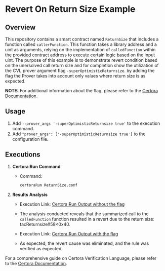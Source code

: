 # Revert On Return Size Example

## Overview
This repository contains a smart contract named `ReturnSize` that includes a function called `callerFunction`. This function takes a library address and a uint as arguments, relying on the implementation of `calledFunction` within the provided contract address to execute certain logic based on the input uint. The purpose of this example is to demonstrate revert condition based on the unersolved call return size and for completion show the utilization of the CVL prover argument flag `-superOptimisticReturnsize`. by adding the flag the Prover takes into account only values where return size is as expected.

**NOTE:** For additional information about the flag, please refer to the [Certora Documentation](https://docs.certora.com/en/latest/docs/prover/cli/options.html#prover-args-optimisticreturnsize-true).

## Usage

1. Add `--prover_args '-superOptimisticReturnsize true'` to the execution command.
2. Add `"prover_args": ['-superOptimisticReturnsize true']` to the configuration file.

## Executions

1. **Certora Run Command**
    - Command:
        ```bash
        certoraRun ReturnSize.conf
        ```

2. **Results Analysis**
    - Execution Link: [Certora Run Output without the flag](https://prover.certora.com/output/1512/c163456edf4b4d538043862d48bfbf87?anonymousKey=f8bab8f76b9cd434ef816ab599187f81e23ff71b)
    - The analysis conducted reveals that the summarized call to the `calledFunction` function resulted in a revert due to the return size: tacReturnsize!!58<0x40.

    - Execution Link: [Certora Run Output with the flag](https://prover.certora.com/output/1512/f9b2ff3a37de437e9f134f84e6844ad8?anonymousKey=c9e92c302b880cd04d9b2fca196643adec5e0d56)
    - As expected, the revert cause was eliminated, and the rule was verified as expected.

For a comprehensive guide on Certora Verification Language, please refer to the [Certora Documentation](https://docs.certora.com).